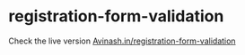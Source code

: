 # registration-form-validation
Check the live version [Avinash.in/registration-form-validation](https://www.avinashs.in/registration-form-validation/)
